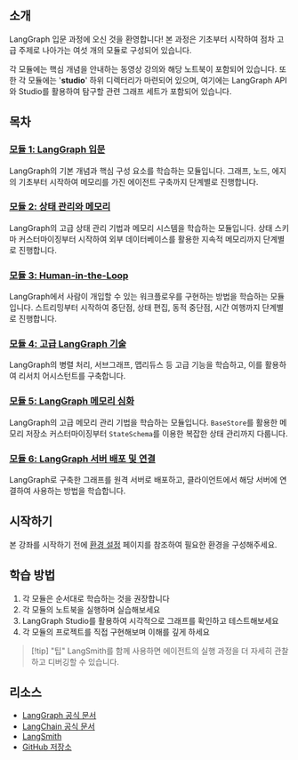 ## 소개

LangGraph 입문 과정에 오신 것을 환영합니다! 본 과정은 기초부터 시작하여 점차 고급 주제로 나아가는 여섯 개의 모듈로 구성되어 있습니다.

각 모듈에는 핵심 개념을 안내하는 동영상 강의와 해당 노트북이 포함되어 있습니다. 또한 각 모듈에는 '**studio**' 하위 디렉터리가 마련되어 있으며, 여기에는 LangGraph API와 Studio를 활용하여 탐구할 관련 그래프 세트가 포함되어 있습니다.

## 목차

### [모듈 1: LangGraph 입문](https://github.com/jeongsk/langchain-academy/blob/main/module-1/README.md)

LangGraph의 기본 개념과 핵심 구성 요소를 학습하는 모듈입니다. 그래프, 노드, 에지의 기초부터 시작하여 메모리를 가진 에이전트 구축까지 단계별로 진행합니다.

### [모듈 2: 상태 관리와 메모리](https://github.com/jeongsk/langchain-academy/blob/main/module-2/README.md)

LangGraph의 고급 상태 관리 기법과 메모리 시스템을 학습하는 모듈입니다. 상태 스키마 커스터마이징부터 시작하여 외부 데이터베이스를 활용한 지속적 메모리까지 단계별로 진행합니다.

### [모듈 3: Human-in-the-Loop](https://github.com/jeongsk/langchain-academy/blob/main/module-3/README.md)

LangGraph에서 사람이 개입할 수 있는 워크플로우를 구현하는 방법을 학습하는 모듈입니다. 스트리밍부터 시작하여 중단점, 상태 편집, 동적 중단점, 시간 여행까지 단계별로 진행합니다.

### [모듈 4: 고급 LangGraph 기술](https://github.com/jeongsk/langchain-academy/blob/main/module-4/README.md)

LangGraph의 병렬 처리, 서브그래프, 맵리듀스 등 고급 기능을 학습하고, 이를 활용하여 리서치 어시스턴트를 구축합니다.

### [모듈 5: LangGraph 메모리 심화](https://github.com/jeongsk/langchain-academy/blob/main/module-5/README.md)

LangGraph의 고급 메모리 관리 기법을 학습하는 모듈입니다. `BaseStore`를 활용한 메모리 저장소 커스터마이징부터 `StateSchema`를 이용한 복잡한 상태 관리까지 다룹니다.

### [모듈 6: LangGraph 서버 배포 및 연결](https://github.com/jeongsk/langchain-academy/blob/main/module-6/README.md)

LangGraph로 구축한 그래프를 원격 서버로 배포하고, 클라이언트에서 해당 서버에 연결하여 사용하는 방법을 학습합니다.

## 시작하기

본 강좌를 시작하기 전에 [환경 설정](환경%20설정.md) 페이지를 참조하여 필요한 환경을 구성해주세요.

## 학습 방법

1. 각 모듈은 순서대로 학습하는 것을 권장합니다
2. 각 모듈의 노트북을 실행하며 실습해보세요
3. LangGraph Studio를 활용하여 시각적으로 그래프를 확인하고 테스트해보세요
4. 각 모듈의 프로젝트를 직접 구현해보며 이해를 깊게 하세요

> [!tip] "팁"
> LangSmith를 함께 사용하면 에이전트의 실행 과정을 더 자세히 관찰하고 디버깅할 수 있습니다.

## 리소스

- [LangGraph 공식 문서](https://langchain-ai.github.io/langgraph/)
- [LangChain 공식 문서](https://python.langchain.com/)
- [LangSmith](https://smith.langchain.com/)
- [GitHub 저장소](https://github.com/jeongsk/langchain-academy)
